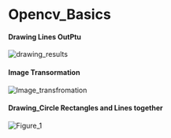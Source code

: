 # Opencv_Basics




#### Drawing Lines OutPtu

![drawing_results](https://user-images.githubusercontent.com/98689629/190866255-b7a5efc8-8a88-4655-ac00-086cf9492be6.PNG)

#### Image Transormation

![Image_transfromation](https://user-images.githubusercontent.com/98689629/190866259-f714cf77-a4af-4dde-a1ac-ea920640cd86.PNG)


#### Drawing_Circle Rectangles and Lines together

![Figure_1](https://user-images.githubusercontent.com/98689629/190866262-16a9c623-1aa0-4b18-9193-776c9122e198.png)
